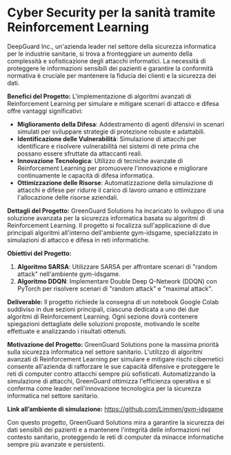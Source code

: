 # Cyber Security per la sanità tramite Reinforcement Learning

DeepGuard Inc., un'azienda leader nel settore della sicurezza informatica per le industrie sanitarie, si trova a fronteggiare un aumento della complessità e sofisticazione degli attacchi informatici. La necessità di proteggere le informazioni sensibili dei pazienti e garantire la conformità normativa è cruciale per mantenere la fiducia dei clienti e la sicurezza dei dati.

**Benefici del Progetto:** L'implementazione di algoritmi avanzati di Reinforcement Learning per simulare e mitigare scenari di attacco e difesa offre vantaggi significativi:

- **Miglioramento della Difesa**: Addestramento di agenti difensivi in scenari simulati per sviluppare strategie di protezione robuste e adattabili.
- **Identificazione delle Vulnerabilità**: Simulazione di attacchi per identificare e risolvere vulnerabilità nei sistemi di rete prima che possano essere sfruttate da attaccanti reali.
- **Innovazione Tecnologica**: Utilizzo di tecniche avanzate di Reinforcement Learning per promuovere l'innovazione e migliorare continuamente le capacità di difesa informatica.
- **Ottimizzazione delle Risorse**: Automatizzazione della simulazione di attacchi e difese per ridurre il carico di lavoro umano e ottimizzare l'allocazione delle risorse aziendali.

**Dettagli del Progetto:** GreenGuard Solutions ha incaricato lo sviluppo di una soluzione avanzata per la sicurezza informatica basata su algoritmi di Reinforcement Learning. Il progetto si focalizza sull'applicazione di due principali algoritmi all'interno dell'ambiente gym-idsgame, specializzato in simulazioni di attacco e difesa in reti informatiche.

**Obiettivi del Progetto:**

1. **Algoritmo SARSA**: Utilizzare SARSA per affrontare scenari di "random attack" nell'ambiente gym-idsgame.
2. **Algoritmo DDQN**: Implementare Double Deep Q-Network (DDQN) con PyTorch per risolvere scenari di "random attack" e "maximal attack".

**Deliverable:** Il progetto richiede la consegna di un notebook Google Colab suddiviso in due sezioni principali, ciascuna dedicata a uno dei due algoritmi di Reinforcement Learning. Ogni sezione dovrà contenere spiegazioni dettagliate delle soluzioni proposte, motivando le scelte effettuate e analizzando i risultati ottenuti.

**Motivazione del Progetto:** GreenGuard Solutions pone la massima priorità sulla sicurezza informatica nel settore sanitario. L'utilizzo di algoritmi avanzati di Reinforcement Learning per simulare e mitigare rischi cibernetici consente all'azienda di rafforzare le sue capacità difensive e proteggere le reti di computer contro attacchi sempre più sofisticati. Automatizzando la simulazione di attacchi, GreenGuard ottimizza l'efficienza operativa e si conferma come leader nell'innovazione tecnologica per la sicurezza informatica nel settore sanitario.

**Link all’ambiente di simulazione:** [](https://github.com/Limmen/gym-idsgame)<https://github.com/Limmen/gym-idsgame>

Con questo progetto, GreenGuard Solutions mira a garantire la sicurezza dei dati sensibili dei pazienti e a mantenere l'integrità delle informazioni nel contesto sanitario, proteggendo le reti di computer da minacce informatiche sempre più avanzate e persistenti.

